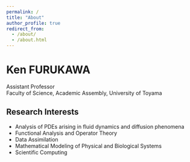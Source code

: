 ```yaml
---
permalink: /
title: "About"
author_profile: true
redirect_from: 
  - /about/
  - /about.html
---
```

# Ken FURUKAWA  
Assistant Professor  
Faculty of Science, Academic Assembly, University of Toyama

## Research Interests
- Analysis of PDEs arising in fluid dynamics and diffusion phenomena  
- Functional Analysis and Operator Theory  
- Data Assimilation
- Mathematical Modeling of Physical and Biological Systems  
- Scientific Computing
<!--This is the front page of a website that is powered by the [Academic Pages template](https://github.com/academicpages/academicpages.github.io) and hosted on GitHub pages. [GitHub pages](https://pages.github.com) is a free service in which websites are built and hosted from code and data stored in a GitHub repository, automatically updating when a new commit is made to the repository. This template was forked from the [Minimal Mistakes Jekyll Theme](https://mmistakes.github.io/minimal-mistakes/) created by Michael Rose, and then extended to support the kinds of content that academics have: publications, talks, teaching, a portfolio, blog posts, and a dynamically-generated CV. Incidentally, these same features make it a great template for anyone that needs to show off a professional template!-->

<!--======-->
